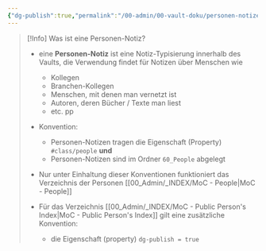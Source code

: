 ```yaml
---
{"dg-publish":true,"permalink":"/00-admin/00-vault-doku/personen-notizen/","tags":["class/admin"],"noteIcon":""}
---
```



> [!Info] Was ist eine Personen-Notiz?
> - eine **Personen-Notiz** ist eine Notiz-Typisierung innerhalb des Vaults, die Verwendung findet für Notizen über Menschen wie
> 	- Kollegen
> 	- Branchen-Kollegen
> 	- Menschen, mit denen man vernetzt ist
> 	- Autoren, deren Bücher / Texte man liest
> 	- etc. pp
> 	
> - Konvention:
> 	- Personen-Notizen tragen die Eigenschaft (Property) `#class/people` **und** 
> 	- Personen-Notizen sind im Ordner `60_People` abgelegt
> 	  
> - Nur unter Einhaltung dieser Konventionen funktioniert das Verzeichnis der Personen [[00_Admin/_INDEX/MoC - People\|MoC - People]] 
> - Für das Verzeichnis [[00_Admin/_INDEX/MoC - Public Person's Index\|MoC - Public Person's Index]] gilt eine zusätzliche Konvention:
> 	- die Eigenschaft (property) `dg-publish = true`
>

